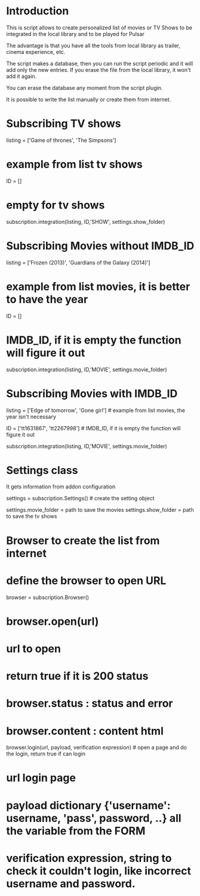 Introduction
===================
This is script allows to create personalized list of movies or TV Shows to be integrated in the local library and to be played for Pulsar

The advantage is that you have all the tools from local library as trailer, cinema experience, etc.

The script makes a database, then you can run the script periodic and it will add only the new entries.  If you erase the file from the local library, it won't add it again.

You can erase the database any moment from the script plugin.  

It is possible to write the list manually or create them from internet.

Subscribing TV shows
===================
listing = ['Game of thrones', 'The Simpsons']  
# example from list tv shows

ID = []
# empty for tv shows

subscription.integration(listing, ID,'SHOW', settings.show_folder)

Subscribing Movies without IMDB_ID
===================================
listing = ['Frozen (2013)', 'Guardians of the Galaxy (2014)']
# example from list movies, it is better to have the year

ID = []
# IMDB_ID, if it is empty the function will figure it out

subscription.integration(listing, ID,'MOVIE', settings.movie_folder)

Subscribing Movies with IMDB_ID
===============================
listing = ['Edge of tomorrow', 'Gone girl']  # example from list movies, the year isn't necessary

ID = ['tt1631867', 'tt2267998'] # IMDB_ID, if it is empty the function will figure it out

subscription.integration(listing, ID,'MOVIE', settings.movie_folder)


Settings class
===============
It gets information from addon configuration

settings = subscription.Settings() # create the setting object

settings.movie_folder = path to save the movies
settings.show_folder = path to save the tv shows


Browser to create the list from internet
============================================
# define the browser to open URL
browser = subscription.Browser()
# browser.open(url)
# url to open
# return true if it is 200 status
# browser.status : status and error
# browser.content : content html
browser.login(url, payload, verification expression) # open a page and do the login, return true if can login
# url login page
# payload dictionary {'username': username, 'pass', password, ..} all the variable from the FORM
# verification expression, string to check it couldn't login, like incorrect username and password.
